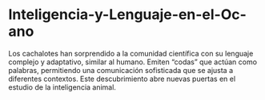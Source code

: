 # Inteligencia-y-Lenguaje-en-el-Oc-ano
Los cachalotes han sorprendido a la comunidad científica con su lenguaje complejo y adaptativo, similar al humano. Emiten “codas” que actúan como palabras, permitiendo una comunicación sofisticada que se ajusta a diferentes contextos. Este descubrimiento abre nuevas puertas en el estudio de la inteligencia animal.
